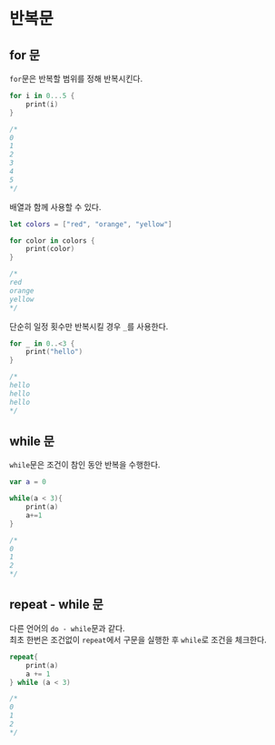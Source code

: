 # 반복문 

## for 문
`for`문은 반복할 범위를 정해 반복시킨다. 
```swift
for i in 0...5 {
    print(i)
}

/*
0
1
2
3
4
5
*/
``` 

배열과 함께 사용할 수 있다. 
```swift
let colors = ["red", "orange", "yellow"]

for color in colors {
    print(color)
} 

/*
red
orange
yellow
*/
``` 

단순히 일정 횟수만 반복시킬 경우 `_`를 사용한다. 
```swift
for _ in 0..<3 {
    print("hello")
}

/*
hello
hello
hello
*/
```  

## while 문
`while`문은 조건이 참인 동안 반복을 수행한다. 

```swift
var a = 0

while(a < 3){ 
    print(a)
    a+=1
}

/*
0
1
2
*/
``` 

## repeat - while 문
다른 언어의 `do - while`문과 같다.  
최초 한번은 조건없이 `repeat`에서 구문을 실행한 후 `while`로 조건을 체크한다.

```swift
repeat{
    print(a)
    a += 1
} while (a < 3)

/*
0
1
2
*/
```